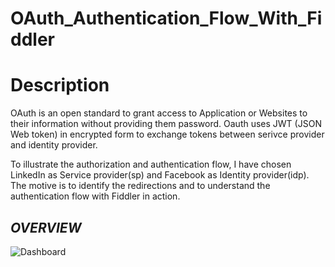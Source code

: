 # OAuth_Authentication_Flow_With_Fiddler

# Description

OAuth is an open standard to grant access to Application or Websites to their information without providing them password. Oauth uses JWT (JSON Web token) in encrypted form to exchange tokens between serivce provider and identity provider.

To illustrate the authorization and authentication flow, I have chosen LinkedIn as Service provider(sp) and Facebook as Identity provider(idp). The motive is to identify the redirections and to understand the authentication flow with Fiddler in action.

## *OVERVIEW*

![Dashboard](https://anishpathan.files.wordpress.com/2020/05/oauth_authflow.jpg?w=1024)

